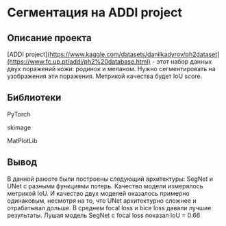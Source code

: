 # Сегментация на ADDI project

## Описание проекта

[ADDI project](https://www.kaggle.com/datasets/danilkadyrov/ph2dataset](https://www.fc.up.pt/addi/ph2%20database.html) - этот набор данных двух поражений кожи: родинок и меланом. Нужно сегментировать на узображения эти поражения. Метрикой качества будет IoU score.

## Библиотеки

PyTorch

skimage

MatPlotLib


## Вывод

В данной раюоте были построены следующий архитектуры: SegNet и UNet с разными функциями потерь. Качество модели измерялось метрикой IoU. И качество двух моделей оказалось примерно одинаковым, несмотря на то, что UNet архитектурно сложнее и отрабатывал дольше. В среднем focal loss и bice loss давали лучшие результаты. Лушая модель SegNet с focal loss показал IoU = 0.66

